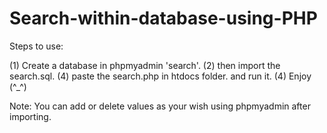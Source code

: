 # Search-within-database-using-PHP

Steps to use:

(1) Create a database in phpmyadmin 'search'.
(2) then import the search.sql.
(4) paste the search.php in htdocs folder. and run it.
(4) Enjoy (^_^)

Note:
You can add or delete values as your wish using phpmyadmin after importing.  
